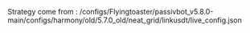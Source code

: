 Strategy come from : /configs/Flyingtoaster/passivbot_v5.8.0-main/configs/harmony/old/5.7.0_old/neat_grid/linkusdt/live_config.json